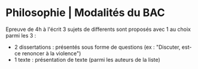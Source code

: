 # Philosophie | Modalités du BAC 

Epreuve de 4h à l'écrit 
3 sujets de differents sont proposés avec 1 au choix parmi les 3 :
- 2 dissertations : présentés sous forme de questions (ex : "Discuter, est-ce renoncer à la violence")
- 1 texte : présentation de texte (parmi les auteurs de la liste)